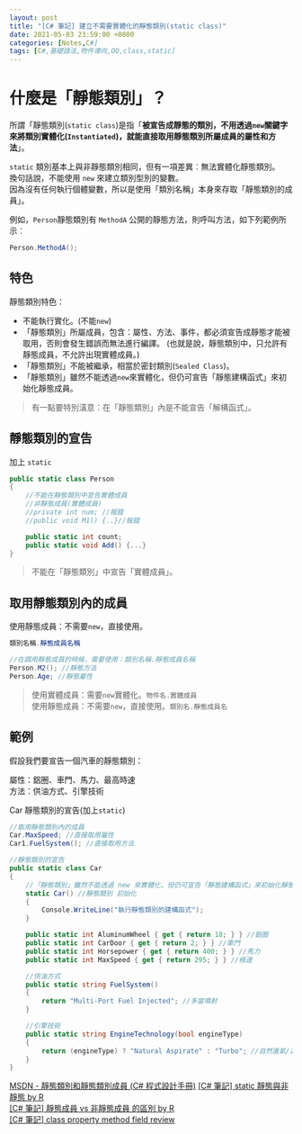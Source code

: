 ```yaml
---
layout: post
title: "[C# 筆記] 建立不需要實體化的靜態類別(static class)"
date: 2021-05-03 23:59:00 +0800
categories: [Notes,C#]
tags: [C#,基礎語法,物件導向,OO,class,static]
---
```


# 什麼是「靜態類別」？

所謂「靜態類別(`static class`)是指「**被宣告成靜態的類別，不用透過`new`關鍵字來將類別實體化(`Instantiated`)，就能直接取用靜態類別所屬成員的屬性和方法**」。     

`static` 類別基本上與非靜態類別相同，但有一項差異︰無法實體化靜態類別。      
換句話說，不能使用 `new` 來建立類別型別的變數。         
因為沒有任何執行個體變數，所以是使用「類別名稱」本身來存取「靜態類別的成員」。      


例如，`Person`靜態類別有 `MethodA` 公開的靜態方法，則呼叫方法，如下列範例所示︰

```c#
Person.MethodA();
```

## 特色

靜態類別特色：      

- 不能執行實化。(不能`new`) 
- 「靜態類別」所屬成員，包含：屬性、方法、事件，都必須宣告成靜態才能被取用，否則會發生錯誤而無法進行編譯。
(也就是說，靜態類別中，只允許有靜態成員，不允許出現實體成員。)  
- 「靜態類別」不能被繼承，相當於密封類別(`Sealed Class`)。
- 「靜態類別」雖然不能透過`new`來實體化，但仍可宣告「靜態建構函式」來初始化靜態成員。

> 有一點要特別潢意：在「靜態類別」內是不能宣告「解構函式」。


## 靜態類別的宣告

加上 `static`

```c#
public static class Person
{
    //不能在靜態類別中宣告實體成員
    //非靜態成員(實體成員)
    //private int num; //報錯
    //public void M1() {..}//報錯

    public static int count;
    public static void Add() {...}
}
```

> 不能在「靜態類別」中宣告「實體成員」。


## 取用靜態類別內的成員

使用靜態成員：不需要`new`，直接使用。

```c#
類別名稱.靜態成員名稱
```

```c#
//在調用靜態成員的時候，需要使用：類別名稱.靜態成員名稱
Person.M2(); //靜態方法
Person.Age; //靜態屬性
```

> 使用實體成員：需要`new`實體化。`物件名.實體成員`      
> 使用靜態成員：不需要`new`，直接使用。`類別名.靜態成員名`


## 範例

假設我們要宣告一個汽車的靜態類別：      

屬性：鋁圈、車門、馬力、最高時速        
方法：供油方式、引擎技術        

Car 靜態類別的宣告(加上`static`)

```c#
//取用靜態類別內的成員
Car.MaxSpeed; //直接取用屬性
Car1.FuelSystem(); //直接取用方法

//靜態類別的宣告
public static class Car
{
    //「靜態類別」雖然不能透過 new 來實體化，但仍可宣告「靜態建構函式」來初始化靜態成員
    static Car() //靜態類別 初始化
    {
        Console.WriteLine("執行靜態類別的建構函式");
    }

    public static int AluminumWheel { get { return 18; } } //鋁圈
    public static int CarDoor { get { return 2; } } //車門
    public static int Horsepower { get { return 400; } } //馬力
    public static int MaxSpeed { get { return 295; } } //極速

    //供油方式
    public static string FuelSystem()
    {
        return "Multi-Port Fuel Injected"; //多當噴射
    }

    //引擎技術
    public static string EngineTechnology(bool engineType)
    {
        return (engineType) ? "Natural Aspirate" : "Turbo"; //自然進氣/渦輪增壓
    }
}
```


[MSDN - 靜態類別和靜態類別成員 (C# 程式設計手冊)](https://learn.microsoft.com/zh-tw/dotnet/csharp/programming-guide/classes-and-structs/static-classes-and-static-class-members)
[[C# 筆記] static 靜態與非靜態  by R](https://riivalin.github.io/posts/2011/01/static/)     
[[C# 筆記] 靜態成員 vs 非靜態成員 的區別  by R](https://riivalin.github.io/posts/2017/02/the-difference-between-static-members-and-non-static-members/)     
[[C# 筆記] class property method field review](https://riivalin.github.io/posts/2011/01/review3/)       
